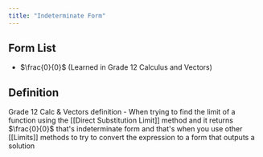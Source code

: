 ```yaml
---
title: "Indeterminate Form"
---
```

## Form List

- $\frac{0}{0}$ (Learned in Grade 12 Calculus and Vectors)

## Definition

Grade 12 Calc & Vectors definition - When trying to find the limit of a function using the [[Direct Substitution Limit]] method and it returns $\frac{0}{0}$ that's indeterminate form and that's when you use other [[Limits]] methods to try to convert the expression to a form that outputs a solution

